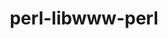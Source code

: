 ---
title: "perl-libwww-perl"
layout: cache
categories: [package, develop]
meta: {"versions": ["6.68"], "compilers": ["oneapi@=2024.2.0"], "oss": ["ubuntu22.04"], "platforms": ["linux"], "targets": ["x86_64_v3"], "stacks": ["e4s-oneapi", "root"], "num_specs": 1, "num_specs_by_stack": {"e4s-oneapi": 1, "root": 1}}
spec_details: [{"hash": "enayb4ixizj34aad5o7ccsl45dzb5w6k", "compiler": "oneapi@=2024.2.0", "versions": ["6.68"], "os": "ubuntu22.04", "platform": "linux", "target": "x86_64_v3", "variants": ["build_system=perl"], "stacks": ["e4s-oneapi", "root"], "size": "-", "tarball": "https://binaries.spack.io/develop/build_cache/linux-ubuntu22.04-x86_64_v3/oneapi-2024.2.0/perl-libwww-perl-6.68/linux-ubuntu22.04-x86_64_v3-oneapi-2024.2.0-perl-libwww-perl-6.68-enayb4ixizj34aad5o7ccsl45dzb5w6k.spack"}]
---